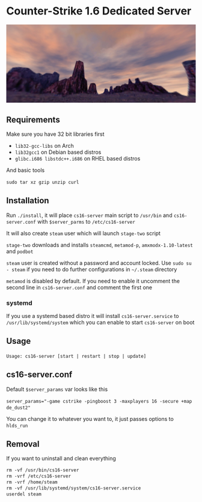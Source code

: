 # Counter-Strike 1.6 Dedicated Server

![screenshot](screenshot.jpg)

## Requirements

Make sure you have 32 bit libraries first

- ```lib32-gcc-libs``` on Arch
- ```lib32gcc1``` on Debian based distros
- ```glibc.i686 libstdc++.i686``` on RHEL based distros

And basic tools

```sudo tar xz gzip unzip curl```

## Installation

Run ```./install```, it will place ```cs16-server``` main script to ```/usr/bin``` and ```cs16-server.conf``` with ```$server_parms``` to ```/etc/cs16-server```

It will also create ```steam``` user which will launch ```stage-two``` script

```stage-two``` downloads and installs ```steamcmd```, ```metamod-p```, ```amxmodx-1.10-latest``` and ```podbot```

```steam``` user is created without a password and account locked. Use ```sudo su - steam``` if you need to do further configurations in ```~/.steam``` directory

```metamod``` is disabled by default. If you need to enable it uncomment the second line in ```cs16-server.conf``` and comment the first one

### systemd

If you use a systemd based distro it will install ```cs16-server.service``` to ```/usr/lib/systemd/system``` which you can enable to start ```cs16-server``` on boot

## Usage

```Usage: cs16-server [start | restart | stop | update]```

## cs16-server.conf

Default ```$server_params``` var looks like this

```server_params="-game cstrike -pingboost 3 -maxplayers 16 -secure +map de_dust2"```

You can change it to whatever you want to, it just passes options to ```hlds_run```

## Removal

If you want to uninstall and clean everything

```
rm -vf /usr/bin/cs16-server
rm -vrf /etc/cs16-server
rm -vrf /home/steam
rm -vf /usr/lib/systemd/system/cs16-server.service
userdel steam
```
